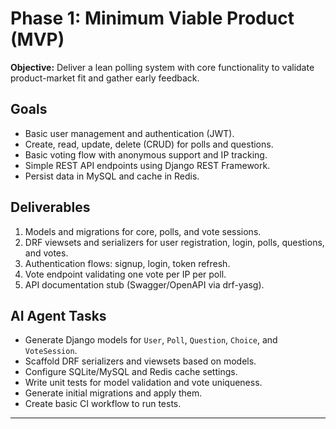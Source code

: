 # Phase 1: Minimum Viable Product (MVP)

**Objective:**
Deliver a lean polling system with core functionality to validate product-market fit and gather early feedback.

## Goals

- Basic user management and authentication (JWT).
- Create, read, update, delete (CRUD) for polls and questions.
- Basic voting flow with anonymous support and IP tracking.
- Simple REST API endpoints using Django REST Framework.
- Persist data in MySQL and cache in Redis.

## Deliverables

1. Models and migrations for core, polls, and vote sessions.
2. DRF viewsets and serializers for user registration, login, polls, questions, and votes.
3. Authentication flows: signup, login, token refresh.
4. Vote endpoint validating one vote per IP per poll.
5. API documentation stub (Swagger/OpenAPI via drf-yasg).

## AI Agent Tasks

- Generate Django models for `User`, `Poll`, `Question`, `Choice`, and `VoteSession`.
- Scaffold DRF serializers and viewsets based on models.
- Configure SQLite/MySQL and Redis cache settings.
- Write unit tests for model validation and vote uniqueness.
- Generate initial migrations and apply them.
- Create basic CI workflow to run tests.

---
